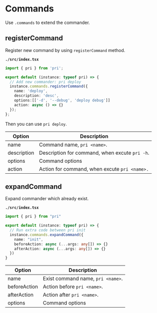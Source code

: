 # Commands

Use `.commands` to extend the commander.

## registerCommand

Register new command by using `registerCommand` method.

**`./src/index.tsx`**

```typescript
import { pri } from 'pri';

export default (instance: typeof pri) => {
  // Add new commander: pri deploy
  instance.commands.registerCommand({
    name: 'deploy',
    description: 'desc',
    options:[['-d', '--debug', 'deploy debug']]
    action: async () => {}
  });
};
```

Then you can use `pri deploy`.

| Option      | Description                                    |
| ----------- | ---------------------------------------------- |
| name        | Command name, `pri <name>`.                    |
| description | Description for command, when excute `pri -h`. |
| options     | Command options                                |
| action      | Action for command, when excute `pri <name>.`  |

## expandCommand

Expand commander which already exist.

**`./src/index.tsx`**

```typescript
import { pri } from "pri"

export default (instance: typeof pri) => {
  // Run extra code between pri init
  instance.commands.expandCommand({
    name: "init",
    beforeAction: async (...args: any[]) => {}
    afterAction: async (...args: any[]) => {}
  })
}
```

| Option       | Description                       |
| ------------ | --------------------------------- |
| name         | Exist command name, `pri <name>`. |
| beforeAction | Action before `pri <name>`.       |
| afterAction  | Action after `pri <name>`.        |
| options      | Command options                   |
